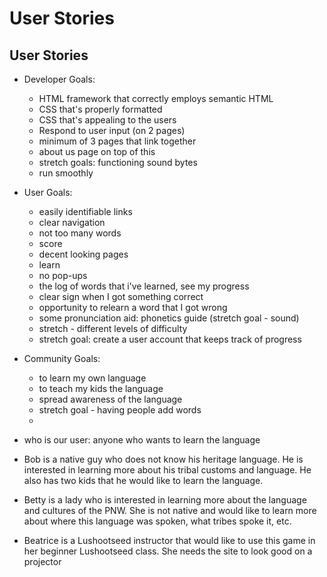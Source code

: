 User Stories
=======
User Stories
--------

* Developer Goals:
	* HTML framework that correctly employs semantic HTML
	* CSS that's properly formatted
	* CSS that's appealing to the users
	* Respond to user input (on 2 pages)
	* minimum of 3 pages that link together
	* about us page on top of this
	* stretch goals: functioning sound bytes
	* run smoothly
	
* User Goals:
	* easily identifiable links 
	* clear navigation
	* not too many words
	* score
	* decent looking pages
	* learn
	* no pop-ups
	* the log of words that i've learned, see my progress
	* clear sign when I got something correct
	* opportunity to relearn a word that I got wrong
	* some pronunciation aid: phonetics guide (stretch goal - sound)
	* stretch - different levels of difficulty
	* stretch goal: create a user account that keeps track of progress
	
* Community Goals:
	* to learn my own language
	* to teach my kids the language
	* spread awareness of the language
	* stretch goal - having people add words
	* 
	
* who is our user: anyone who wants to learn the language

* Bob is a native guy who does not know his heritage language. He is interested in learning more about his tribal customs and language. He also has two kids that he would like to learn the language.
*  Betty is a lady who is interested in learning more about the language and cultures of the PNW. She is not native and would like to learn more about where this language was spoken, what tribes spoke it, etc.
*  Beatrice is a Lushootseed instructor that would like to use this game in her beginner Lushootseed class. She needs the site to look good on a projector